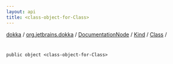 ```yaml
---
layout: api
title: <class-object-for-Class>
---
```

[dokka](../../../../index.html) / [org.jetbrains.dokka](../../../index.html) / [DocumentationNode](../../index.html) / [Kind](../index.html) / [Class](index.html) / [<class-object-for-Class>](_class-object-for-Class_.html)


# <class-object-for-Class>


```
public object <class-object-for-Class>
```
